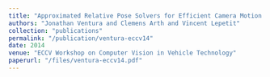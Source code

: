 ```yaml
---
title: "Approximated Relative Pose Solvers for Efficient Camera Motion Estimation"
authors: "Jonathan Ventura and Clemens Arth and Vincent Lepetit"
collection: "publications"
permalink: "/publication/ventura-eccv14"
date: 2014
venue: "ECCV Workshop on Computer Vision in Vehicle Technology"
paperurl: "/files/ventura-eccv14.pdf"
---
```

